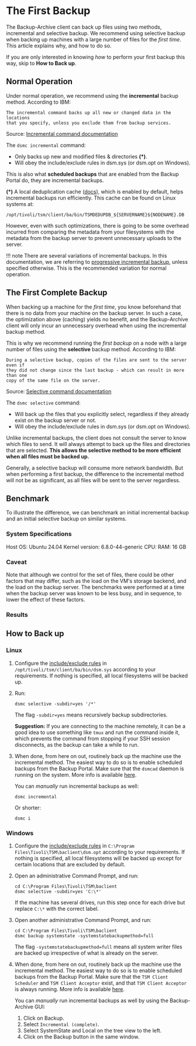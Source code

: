 The First Backup
=========================

The Backup-Archive client can back up files using two methods, incremental and
selective backup. We recommend using selective backup when backing up machines
with a large number of files for the _first time_. 
This article explains why, and how to do so.

If you are only interested in knowing _how_ to perform
your first backup this way, skip to **How to Back up**.

Normal Operation
------------------
Under normal operation, we recommend using the **incremental** backup method. 
According to IBM:
```
The incremental command backs up all new or changed data in the locations 
that you specify, unless you exclude them from backup services.
```
Source: <a target="_blank" href="https://www.ibm.com/docs/en/storage-protect/8.1.25?topic=commands-incremental">
Incremental command documentation</a>

The `dsmc incremental` command:

- Only backs up new and modified files & directories **(*)**.
- Will obey the include/exclude rules in dsm.sys (or dsm.opt on Windows).

This is also what 
**scheduled backups** that are enabled from the Backup Portal do, 
they are incremental backups.

**(*)** A local deduplication cache (<a target="_blank" href="https://www.ibm.com/docs/en/storage-protect/8.1.25?topic=reference-enablededupcache">docs</a>), which is enabled by default, helps 
incremental backups run efficiently. This cache can be found on Linux systems 
at:
```
/opt/tivoli/tsm/client/ba/bin/TSMDEDUPDB_${SERVERNAME}${NODENAME}.DB
```
However, even with such optimizations, there is 
going to be some overhead incurred from comparing the metadata from your 
filesystems with the metadata from the backup server to prevent
unnecessary uploads to the server.

!!! note
      There are several variations of incremental backups. In this documentation, we
      are referring to <a target="_blank" href="https://www.ibm.com/docs/en/storage-protect/8.1.25?topic=use-file-backup-techniques#r_client_bup_method_filebackup__prog_incr__title__1">
progressive incremental backup</a>, unless specified otherwise. This is the recommended variation for normal 
      operation.

The First Complete Backup
----------------------------
When backing up a machine for the _first time_, you know beforehand that there 
is no data from your machine on the backup server. 
In such a case, the optimization above (caching) yields no benefit, 
and the Backup-Archive client will only incur an unnecessary overhead when using 
the incremental backup method.

This is why we recommend running the _first backup_ on a node with a large 
number of files using the 
**selective** backup method. According to IBM:
```
During a selective backup, copies of the files are sent to the server even if 
they did not change since the last backup - which can result in more than one 
copy of the same file on the server.
```
Source: <a target="_blank" href="https://www.ibm.com/docs/en/storage-protect/8.1.25?topic=commands-selective">
Selective command documentation</a>


The `dsmc selective` command:

- Will back up the files that you explicitly select, regardless if they already
  exist on the backup server or not.
- Will obey the include/exclude rules in dsm.sys (or dsm.opt on Windows).

Unlike incremental backups, the client does not 
consult the server to know which files to send. It will always attempt to back 
up the files and directories that are selected. **This allows the selective
method to be more efficient when all files must be backed up.**

Generally, a selective backup will consume more network bandwidth. But when 
performing a first backup, the difference to the incremental method will not
be as significant, as all files will be sent to the server regardless.

Benchmark
----------
To illustrate the difference, we can benchmark an initial incremental backup 
and an initial selective backup on similar systems. 

### System Specifications

Host OS: Ubuntu 24.04
Kernel version: 6.8.0-44-generic
CPU: 
RAM: 16 GB

### Caveat

Note that although we control for the set of files, there could be other 
factors that may differ, such as the load on the VM's storage backend, 
and the load on the backup server. 
The benchmarks were performed at a time when the backup server was known to 
be less busy, and in sequence, to lower the effect of these factors.

### Results



How to Back up
---------------

### Linux

1. Configure the [include/exclude rules](../howto/include-exclude.md) in 
   `/opt/tivoli/tsm/client/ba/bin/dsm.sys` according to your
   requirements. If nothing is specified, all local filesystems will be
   backed up.

2. Run:
   ```
   dsmc selective -subdir=yes '/*'
   ```
   The flag `-subdir=yes` means recursively backup subdirectories.

   **Suggestion:** If you are connecting to the machine remotely, it can be 
   a good 
   idea to use something like `tmux` and run the command inside it, which 
   prevents the command from stopping if your SSH session disconnects, 
   as the backup can take a while to run.
3. When done, from here on out, routinely back up the machine use the 
   incremental method. The easiest way to do so is to enable scheduled backups
   from the Backup Portal. Make sure that the `dsmcad` daemon is running
   on the system. More info is available [here](../install/linux.md#schedule-daily-backups).

   You can _manually_ run incremental backups as well:
   ```
   dsmc incremental
   ```
   Or shorter:
   ```
   dsmc i
   ```

### Windows

1. Configure the [include/exclude rules](../howto/include-exclude.md) in 
   `C:\Program Files\Tivoli\TSM\baclient\dsm.opt` according to your
   requirements. If nothing is specified, all local filesystems will be
   backed up except for certain locations that are excluded by default.

2. Open an administrative Command Prompt, and run:
   ```
   cd C:\Program Files\Tivoli\TSM\baclient
   dsmc selective -subdir=yes 'C:\*'
   ```
   If the machine has several drives, run this step once for each drive but 
   replace `C:\*` with the correct label.
3. Open another administrative Command Prompt, and run:
   ```
   cd C:\Program Files\Tivoli\TSM\baclient
   dsmc backup systemstate -systemstatebackupmethod=full
   ```
   The flag `-systemstatebackupmethod=full` means all system writer files are 
   backed up irrespective of what is already on the server.

4. When done, from here on out, routinely back up the machine use the 
   incremental method. The easiest way to do so is to enable scheduled backups
   from the Backup Portal. Make sure that the `TSM Client Scheduler` and 
   `TSM Client Acceptor` exist, and that `TSM Client Acceptor` is always 
   running. More info is available 
   [here](../install/windows.md#schedule-daily-backups).

    You can _manually_ run incremental backups as well by using the 
    Backup-Archive GUI:

      1. Click on Backup.
      2. Select `Incremental (complete)`.
      3. Select SystemState and Local on the tree view to the left.
      4. Click on the Backup button in the same window.
